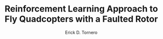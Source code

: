 ---
paperId: 20
author: Erick D. Tornero
publicationauthor: Tornero, E. D.
title: Reinforcement Learning Approach to Fly Quadcopters with a Faulted Rotor
pdf: Oral_Tornero_Erick.pdf
poster: --
alt: --
type: Oral
topic: FAT
link: --
conference: neurips
year: 2019
tags: neurips-2019-op
location: Vancouver, Canada
---